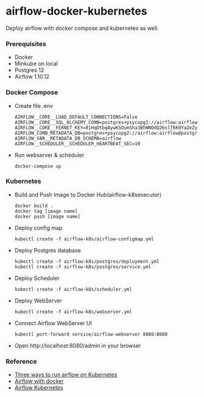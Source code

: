 # airflow-docker-kubernetes
Deploy airflow with docker compose and kubernetes as well.

### Prerequisites
+ Docker
+ Minkube on local
+ Postgres 12
+ Airflow 1.10.12

### Docker Compose
+ Create file .env
    ```
    AIRFLOW__CORE__LOAD_DEFAULT_CONNECTIONS=False
    AIRFLOW__CORE__SQL_ALCHEMY_CONN=postgres+psycopg2://airflow:airflow@postgres:5432/airflow
    AIRFLOW__CORE__FERNET_KEY=81HqDtbqAywKSOumSha3BhWNOdQ26slT6K0YaZeZyPs=
    AIRFLOW_CONN_METADATA_DB=postgres+psycopg2://airflow:airflow@postgres:5432/airflow
    AIRFLOW_VAR__METADATA_DB_SCHEMA=airflow
    AIRFLOW__SCHEDULER__SCHEDULER_HEARTBEAT_SEC=10
    ```

+ Run webserver & scheduler
    ```
    docker-compose up
    ```

### Kubernetes
+ Build and Push Image to Docker Hub(airflow-k8sexecutor)
    ```
    docker build .
    docker tag [image name]
    docker push [image name]
    ```

+ Deploy config map
    ```
    kubectl create -f airflow-k8s/airflow-configmap.yml
    ```

+ Deploy Postgres database
    ```
    kubectl create -f airflow-k8s/postgres/deployment.yml
    kubectl create -f airflow-k8s/postgres/service.yml
    ```

+ Deploy Scheduler
    ```
    kubectl create -f airflow-k8s/scheduler.yml
    ```

+ Deploy WebServer
    ```
    kubectl create -f airflow-k8s/webserver.yml
    ```

+ Connect Airflow WebServer UI
    ```
    kubectl port-forward service/airflow-webserver 8080:8080
    ```

+ Open http://localhost:8080/admin in your browser

### Reference
+ [Three ways to run airflow on Kubernetes](https://fullstaq.com/blog/three-ways-to-run-airflow-on-kubernetes/)
+ [Airflow with docker](https://blog.knoldus.com/running-apache-airflow-dag-with-docker/)
+ [Airflow Kubernetes](https://github.com/multilayer-io/airflow-kubernetes)